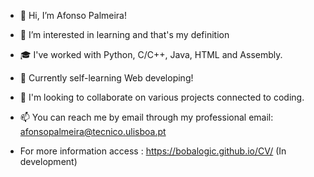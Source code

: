 - 👋 Hi, I’m Afonso Palmeira!
- 👀 I’m interested in learning and that's my definition
- :mortar_board: I've worked with Python, C/C++, Java, HTML and Assembly.
- 🌱 Currently self-learning Web developing!
- 💞️ I'm looking to collaborate on various projects connected to coding.
- 📫 You can reach me by email through my professional email: afonsopalmeira@tecnico.ulisboa.pt

- For more information access : https://bobalogic.github.io/CV/  (In development)

<!---
Bobalogic/Bobalogic is a ✨ special ✨ repository because its `README.md` (this file) appears on your GitHub profile.
You can click the Preview link to take a look at your changes.
--->
